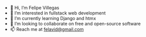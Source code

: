 - 👋 Hi, I’m Felipe Villegas
- 👀 I’m interested in fullstack web development
- 🌱 I’m currently learning Django and htmx
- 💞️ I’m looking to collaborate on free and open-source software
- 📫 Reach me at felavid@gmail.com

<!---
dr-rompecabezas/dr-rompecabezas is a ✨ special ✨ repository because its `README.md` (this file) appears on your GitHub profile.
You can click the Preview link to take a look at your changes.
--->
